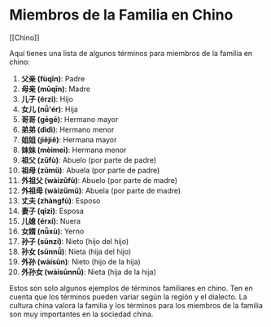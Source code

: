 # Miembros de la Familia en Chino

[[Chino]]

Aquí tienes una lista de algunos términos para miembros de la familia en chino:

1. **父亲 (fùqīn)**: Padre
2. **母亲 (mǔqīn)**: Madre
3. **儿子 (érzi)**: Hijo
4. **女儿 (nǚ'ér)**: Hija
5. **哥哥 (gēgē)**: Hermano mayor
6. **弟弟 (dìdì)**: Hermano menor
7. **姐姐 (jiějiě)**: Hermana mayor
8. **妹妹 (mèimei)**: Hermana menor
9. **祖父 (zǔfù)**: Abuelo (por parte de padre)
10. **祖母 (zǔmǔ)**: Abuela (por parte de padre)
11. **外祖父 (wàizǔfù)**: Abuelo (por parte de madre)
12. **外祖母 (wàizǔmǔ)**: Abuela (por parte de madre)
13. **丈夫 (zhàngfū)**: Esposo
14. **妻子 (qīzi)**: Esposa
15. **儿媳 (érxí)**: Nuera
16. **女婿 (nǚxù)**: Yerno
17. **孙子 (sūnzi)**: Nieto (hijo del hijo)
18. **孙女 (sūnnǚ)**: Nieta (hija del hijo)
19. **外孙 (wàisūn)**: Nieto (hijo de la hija)
20. **外孙女 (wàisūnnǚ)**: Nieta (hija de la hija)

Estos son solo algunos ejemplos de términos familiares en chino. Ten en cuenta que los términos pueden variar según la región y el dialecto. La cultura china valora la familia y los términos para los miembros de la familia son muy importantes en la sociedad china.